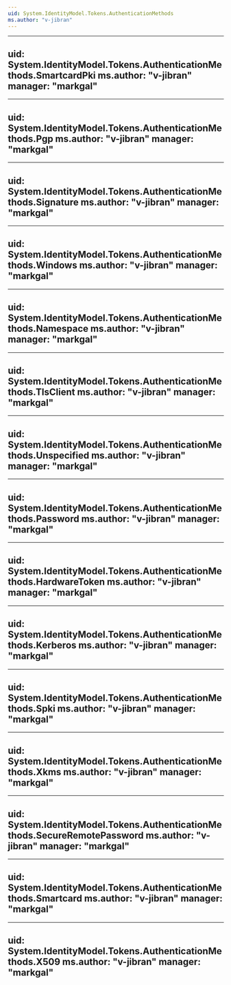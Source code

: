 ```yaml
---
uid: System.IdentityModel.Tokens.AuthenticationMethods
ms.author: "v-jibran"
---
```


---
uid: System.IdentityModel.Tokens.AuthenticationMethods.SmartcardPki
ms.author: "v-jibran"
manager: "markgal"
---

---
uid: System.IdentityModel.Tokens.AuthenticationMethods.Pgp
ms.author: "v-jibran"
manager: "markgal"
---

---
uid: System.IdentityModel.Tokens.AuthenticationMethods.Signature
ms.author: "v-jibran"
manager: "markgal"
---

---
uid: System.IdentityModel.Tokens.AuthenticationMethods.Windows
ms.author: "v-jibran"
manager: "markgal"
---

---
uid: System.IdentityModel.Tokens.AuthenticationMethods.Namespace
ms.author: "v-jibran"
manager: "markgal"
---

---
uid: System.IdentityModel.Tokens.AuthenticationMethods.TlsClient
ms.author: "v-jibran"
manager: "markgal"
---

---
uid: System.IdentityModel.Tokens.AuthenticationMethods.Unspecified
ms.author: "v-jibran"
manager: "markgal"
---

---
uid: System.IdentityModel.Tokens.AuthenticationMethods.Password
ms.author: "v-jibran"
manager: "markgal"
---

---
uid: System.IdentityModel.Tokens.AuthenticationMethods.HardwareToken
ms.author: "v-jibran"
manager: "markgal"
---

---
uid: System.IdentityModel.Tokens.AuthenticationMethods.Kerberos
ms.author: "v-jibran"
manager: "markgal"
---

---
uid: System.IdentityModel.Tokens.AuthenticationMethods.Spki
ms.author: "v-jibran"
manager: "markgal"
---

---
uid: System.IdentityModel.Tokens.AuthenticationMethods.Xkms
ms.author: "v-jibran"
manager: "markgal"
---

---
uid: System.IdentityModel.Tokens.AuthenticationMethods.SecureRemotePassword
ms.author: "v-jibran"
manager: "markgal"
---

---
uid: System.IdentityModel.Tokens.AuthenticationMethods.Smartcard
ms.author: "v-jibran"
manager: "markgal"
---

---
uid: System.IdentityModel.Tokens.AuthenticationMethods.X509
ms.author: "v-jibran"
manager: "markgal"
---
